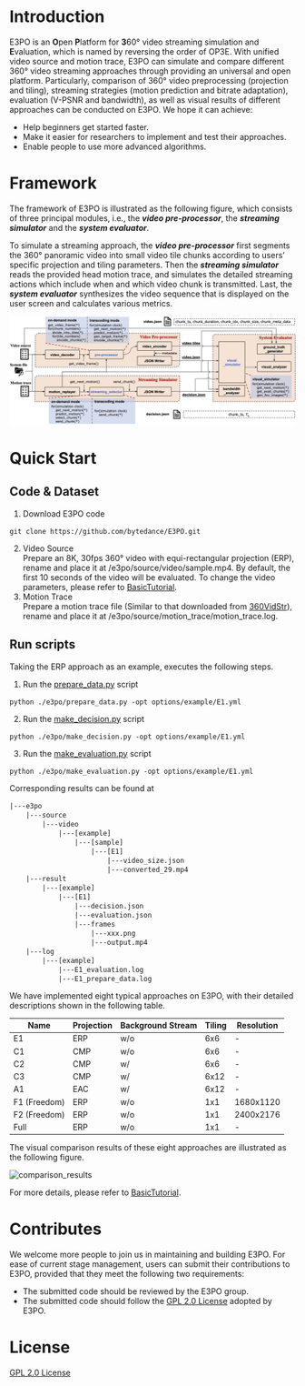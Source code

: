 # Introduction
E3PO is an **O**pen **P**latform for **3**60° video streaming simulation and **E**valuation, 
which is named by reversing the order of OP3E. With unified video source and motion trace, 
E3PO can simulate and compare different 360° video streaming approaches through providing an universal and open platform. 
Particularly, comparison of 360° video preprocessing (projection and tiling), 
streaming strategies (motion prediction and bitrate adaptation), evaluation (V-PSNR and bandwidth), 
as well as visual results of different approaches can be conducted on E3PO. We hope it can achieve: 

- Help beginners get started faster.
- Make it easier for researchers to implement and test their approaches.
- Enable people to use more advanced algorithms.


# Framework
The framework of E3PO is illustrated as the following figure, which consists of three principal modules, i.e., the ***video pre-processor***, the ***streaming simulator*** and the ***system evaluator***.

To simulate a streaming approach, the ***video pre-processor*** first segments the 360° panoramic video into small video tile chunks according to users’ specific projection and tiling parameters. Then the ***streaming simulator*** reads the provided head motion trace, and simulates the detailed streaming actions which include when and which video chunk is transmitted. Last, the ***system evaluator*** synthesizes the video sequence that is displayed on the user screen and calculates various metrics.

![](/docs/Framework.jpg "e3po_framework")



# Quick Start

## Code & Dataset
1. Download E3PO code
```
git clone https://github.com/bytedance/E3PO.git
```

2. Video Source<br>
Prepare an 8K, 30fps 360° video with equi-rectangular projection (ERP), rename and place it at /e3po/source/video/sample.mp4. 
By default, the first 10 seconds of the video will be evaluated. To change the video parameters, please refer to [BasicTutorial](./docs/BasicTutorial.md).
3. Motion Trace<br>
Prepare a motion trace file (Similar to that downloaded from [360VidStr](https://github.com/360VidStr/A-large-dataset-of-360-video-user-behaviour/blob/main/AggregatedDataset/7.txt)), rename and place it at /e3po/source/motion_trace/motion_trace.log.



## Run scripts
Taking the ERP approach as an example, executes the following steps.
1. Run the [prepare_data.py](./e3po/prepare_data.py) script
```
python ./e3po/prepare_data.py -opt options/example/E1.yml
```
2. Run the [make_decision.py](./e3po/make_decision.py) script
```
python ./e3po/make_decision.py -opt options/example/E1.yml
```
3. Run the [make_evaluation.py](./e3po/make_evaluation.py) script
```
python ./e3po/make_evaluation.py -opt options/example/E1.yml
```

Corresponding results can be found at 
```
|---e3po
    |---source
        |---video
            |---[example]
                |---[sample]
                    |---[E1]
                        |---video_size.json
                        |---converted_29.mp4
    |---result
        |---[example]
            |---[E1]
                |---decision.json
                |---evaluation.json
                |---frames
                    |---xxx.png
                    |---output.mp4
    |---log
        |---[example]
            |---E1_evaluation.log
            |---E1_prepare_data.log
```

We have implemented eight typical approaches on E3PO, with their detailed descriptions shown in the following table.

|  Name             | Projection | Background Stream |  Tiling | Resolution |
|  ----             | ----       | ----              | ----    | ----       |
|  E1               | ERP        | w/o               | 6x6     | -          |
|  C1               | CMP        | w/o               | 6x6     | -          |
|  C2               | CMP        | w/                | 6x6     | -          |
|  C3               | CMP        | w/                | 6x12    | -          |
|  A1               | EAC        | w/                | 6x12    | -          |
|  F1 (Freedom)     | ERP        | w/o               | 1x1     | 1680x1120  |
|  F2 (Freedom)     | ERP        | w/o               | 1x1     | 2400x2176  |
|  Full             | ERP        | w/o               | 1x1     | -          |


The visual comparison results of these eight approaches are illustrated as the following figure.

![](/docs/comparison.jpg "comparison_results")


For more details, please refer to [BasicTutorial](./docs/BasicTutorial.md).


# Contributes
We welcome more people to join us in maintaining and building E3PO. For ease of current stage management, users can submit their contributions to E3PO, provided that they meet the following two requirements:

- The submitted code should be reviewed by the E3PO group.
- The submitted code should follow the [GPL 2.0 License](./COPYING) adopted by E3PO.


# License

[GPL 2.0 License](./COPYING)
